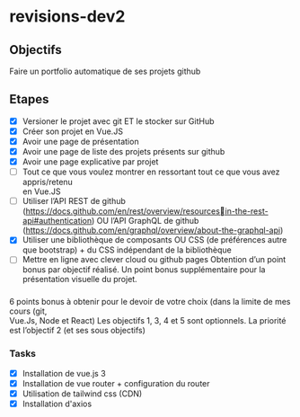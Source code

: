 # revisions-dev2

## Objectifs
Faire un portfolio automatique de ses projets github

## Etapes

- [x] Versioner	le	projet	avec	git	ET	le	stocker	sur	GitHub
- [x] Créer	son	projet	en	Vue.JS
- [x] Avoir	une	page de	présentation
- [x] Avoir	une	page de	liste	des	projets	présents	sur	github
- [x] Avoir	une	page explicative	par	projet
- [ ] Tout	ce	que	vous voulez	montrer	en	ressortant	tout	ce	que	vous	avez	appris/retenu	
en	Vue.JS
- [ ] Utiliser	l’API	REST	de	github	(https://docs.github.com/en/rest/overview/resourcesin-the-rest-api#authentication)	OU	l’API	GraphQL	de	github	
(https://docs.github.com/en/graphql/overview/about-the-graphql-api)
- [x] Utiliser	une bibliothèque	de	composants	OU	CSS	(de	préférences	autre	que	
bootstrap)	+	du	CSS	indépendant	de	la	bibliothèque
- [ ] Mettre	en	ligne	avec	clever	cloud	ou	github	pages
Obtention	d’un	point	bonus	par	objectif	réalisé.	Un	point	bonus	supplémentaire	pour	la	
présentation	visuelle	du	projet.

###

6	points	bonus	à	obtenir	pour	le	devoir	de	votre	choix	(dans	la	limite	de	mes	cours	(git,	
Vue.Js,	Node	et	React)
Les	objectifs	1,	3,	4	et	5	sont	optionnels.	La	priorité	est	l’objectif	2	(et	ses	sous	objectifs)

### Tasks

- [x] Installation de vue.js 3
- [x] Installation de vue router + configuration du router
- [x] Utilisation de tailwind css (CDN)
- [x] Installation d'axios